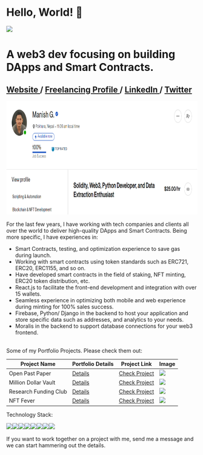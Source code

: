# Hello, World! 👋

![](https://komarev.com/ghpvc/?username=ManishGotame)

# A web3 dev focusing on building DApps and Smart Contracts.

## <a href="https://manishgotame.com.np/" target="_blank"> Website </a> / <a href="https://www.upwork.com/freelancers/~0125f2add906ad5883" target="_blank"> Freelancing Profile </a> / <a href="https://www.linkedin.com/in/manishgotame/" target="_blank"> LinkedIn </a> / <a href="https://www.twitter.com/ManishGotame/" target="_blank"> Twitter </a>

<img src="https://raw.githubusercontent.com/ManishGotame/ManishGotame/main/images/anotherone.PNG" height="300">

For the last few years, I have working with tech companies and clients all over the world to deliver high-quality DApps and Smart Contracts. Being more specific, I have experiences in:
- Smart Contracts, testing, and optimization experience to save gas during launch.
- Working with smart contracts using token standards such as ERC721, ERC20, ERC1155, and so on.
- Have developed smart contracts in the field of staking, NFT minting, ERC20 token distribution, etc.
- React.js to facilitate the front-end development and integration with over 15 wallets.
- Seamless experience in optimizing both mobile and web experience during minting for 100% sales success.
- Firebase, Python/ Django in the backend to host your application and store specific data such as addresses, and analytics to your needs.
- Moralis in the backend to support database connections for your web3 frontend.
 
<br/>
Some of my Portfolio Projects. Please check them out:

| Project Name  | Portfolio Details | Project Link | Image |
| ------------- | ----------------- | ------------ | ----- |
| Open Past Paper | <a href="https://www.manishgotame.com.np/portfolio/openpastpaper" target="_blank"> Details </a> | <a href="https://openpastpaper.com/"> Check Project </a> | <a href="https://www.manishgotame.com.np/portfolio/openpastpaper" target="_blank"> <img src="https://images.squarespace-cdn.com/content/v1/61de70ade8527e618d9589db/1643453464221-SKB9S7C7JGVNEAEDZMAV/Open+Past+Paper.png?format=750w" height="180"> </a>
| Million Dollar Vault  | <a href="https://www.manishgotame.com.np/portfolio/mdv-project" target="_blank"> Details </a>  | <a href="https://milliondollarvault.io/"> Check Project </a> | <a href="https://www.manishgotame.com.np/portfolio/mdv-project" target="_blank"> <img src="https://images.squarespace-cdn.com/content/v1/61de70ade8527e618d9589db/1652524451246-1QH6H48QOYNC1CT7D4X5/frontpage.PNG?format=750w" height="180"> </a>
| Research Funding Club  | <a href="https://www.manishgotame.com.np/portfolio/rfc" target="_blank"> Details </a>  | <a href="https://researchfundingclub.com/"> Check Project </a> | <a href="https://www.manishgotame.com.np/portfolio/rfc" target="_blank"> <img src="https://images.squarespace-cdn.com/content/v1/61de70ade8527e618d9589db/1652524841728-40YJUVPKFUGNXL5F12RR/rfcfrontpage.PNG?format=750w" height="180"> </a>
| NFT Fever  | <a href="https://www.manishgotame.com.np/portfolio/nftfever" target="_blank"> Details </a>  | <a href="https://nftfever.io/"> Check Project </a> | <a href="https://www.manishgotame.com.np/portfolio/nftfever" target="_blank"> <img src="https://images.squarespace-cdn.com/content/v1/61de70ade8527e618d9589db/1652524331304-2J81M5F2F7T0TY4SLTKH/frontimage.PNG?format=750w" height="180"> </a>

Technology Stack:

<img src="https://img.shields.io/badge/python%20-%2314354C.svg?&style=for-the-badge&logo=python&logoColor=white"/><img src="https://img.shields.io/badge/c++%20-%2300599C.svg?&style=for-the-badge&logo=c%2B%2B&ogoColor=white"/><img src="https://img.shields.io/badge/numpy%20-%23013243.svg?&style=for-the-badge&logo=numpy&logoColor=white" /><img src="https://img.shields.io/badge/Keras%20-%23D00000.svg?&style=for-the-badge&logo=Keras&logoColor=white"/><img src="https://img.shields.io/badge/Jupyter%20-%23F37626.svg?&style=for-the-badge&logo=Jupyter&logoColor=white" /><img src="https://img.shields.io/badge/heroku%20-%23430098.svg?&style=for-the-badge&logo=heroku&logoColor=white"/><img src="https://img.shields.io/badge/mysql-%2300f.svg?&style=for-the-badge&logo=mysql&logoColor=white"/><img src="https://img.shields.io/badge/django%20-%23092E20.svg?&style=for-the-badge&logo=django&logoColor=white"/>

If you want to work together on a project with me, send me a message and we can start hammering out the details.



<!--
**ManishGotame/ManishGotame** is a ✨ _special_ ✨ repository because its `README.md` (this file) appears on your GitHub profile.

Here are some ideas to get you started:

- 🔭 I’m currently working on ...
- 🌱 I’m currently learning ...
- 👯 I’m looking to collaborate on ...
- 🤔 I’m looking for help with ...
- 💬 Ask me about ...
- 📫 How to reach me: ...
- 😄 Pronouns: ...
- ⚡ Fun fact: ...
-->
